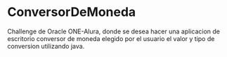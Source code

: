 # ConversorDeMoneda
Challenge de Oracle ONE-Alura, donde se desea hacer una aplicacion de escritorio conversor de moneda elegido por el usuario el  valor y tipo de conversion utilizando java.
